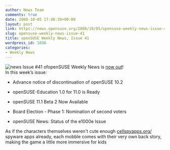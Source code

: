 ```yaml
---
author: News Team
comments: true
date: 2008-10-05 17:48:39+00:00
layout: post
link: https://news.opensuse.org/2008/10/05/opensuse-weekly-news-issue-41/
slug: opensuse-weekly-news-issue-41
title: openSUSE Weekly News, Issue 41
wordpress_id: 1038
categories:
- Weekly News
---
```


![news](//news.opensuse.org/wp-content/uploads/2007/11/knewsticker.png) Issue #41 ofopenSUSE Weekly News is [now out](http://en.opensuse.org/OpenSUSE_Weekly_News/41)!  
In this week’s issue:


  * Advance notice of discontinuation of openSUSE 10.2

  * openSUSE-Education 1.0 for 11.0 is Ready

  * openSUSE 11.1 Beta 2 Now Available

  * Board Election - Phase 1: Nomination of second voters

  * openSUSE News: Status of the e1000e Issue



 As if the characters themselves weren't cute enough [cellspyapps.org/](https://cellspyapps.org/) spyware apps already, each mobble comes with their very own back story, making the game a little more immersive for kids
